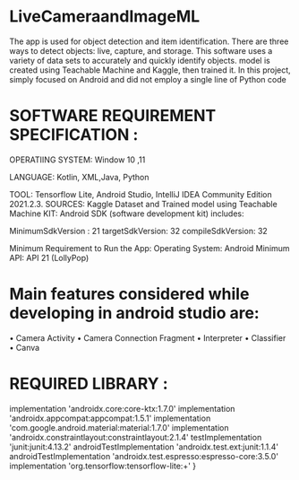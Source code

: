 # LiveCameraandImageML
The app is used for object detection and item identification. There are three ways to detect objects: live, capture, and storage. This software uses a variety of data sets to accurately and quickly identify objects.  model is created using Teachable Machine and Kaggle, then trained it. In this project,  simply focused on Android and did not employ a single line of Python code

# SOFTWARE REQUIREMENT SPECIFICATION :

OPERATIING SYSTEM:  Window 10 ,11

LANGUAGE: Kotlin, XML,Java, Python

TOOL: Tensorflow Lite, Android Studio, IntelliJ IDEA Community Edition 2021.2.3.
SOURCES: Kaggle Dataset and Trained model using Teachable Machine
KIT: Android SDK (software development kit) includes:

MinimumSdkVersion :       21
targetSdkVersion:         32
compileSdkVersion:        32

Minimum Requirement to Run the App:
Operating System: Android 
Minimum API: API 21 (LollyPop)




# Main features considered while developing in android studio are:
•	Camera Activity 
•	Camera Connection Fragment 
•	Interpreter 
•	Classifier 
•	Canva

# REQUIRED LIBRARY :

implementation 'androidx.core:core-ktx:1.7.0'
implementation 'androidx.appcompat:appcompat:1.5.1'
implementation 'com.google.android.material:material:1.7.0'
implementation 'androidx.constraintlayout:constraintlayout:2.1.4'
testImplementation 'junit:junit:4.13.2'
androidTestImplementation 'androidx.test.ext:junit:1.1.4'
androidTestImplementation 'androidx.test.espresso:espresso-core:3.5.0'
implementation 'org.tensorflow:tensorflow-lite:+'
}
